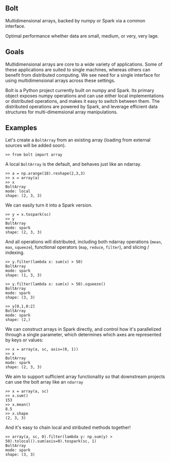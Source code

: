 Bolt
----
Multidimensional arrays, backed by numpy or Spark via a common interface.

Optimal performance whether data are small, medium, or very, very lage.

Goals
-----
Multidimensional arrays are core to a wide variety of applications. Some of these applications are suited to single machines, whereas others can benefit from distributed computing. We see need for a single interface for using multidimensional arrays across these settings.

Bolt is a Python project currently built on numpy and Spark. Its primary object exposes numpy operations and can use either local implementations or distributed operations, and makes it easy to switch between them. The distributed operations are powered by Spark, and leverage efficient data structures for multi-dimemsional array manipulations.

Examples
--------

Let's create a `BoltArray` from an existing array (loading from external sources will be added soon).

```
>> from bolt import array
```

A local `BoltArray` is the default, and behaves just like an ndarray.
```
>> a = np.arange(18).reshape(2,3,3)
>> x = array(a)
>> x
BoltArray
mode: local
shape: (2, 3, 3)
```
We can easily turn it into a Spark version.
```
>> y = x.tospark(sc)
>> y
BoltArray
mode: spark
shape: (2, 3, 3)
```
And all operations will distributed, including both ndarray operations (`mean`, `max`, `squeeze`), functional operators (`map`, `reduce`, `filter`), and slicing / indexing.
```
>> y.filter(lambda x: sum(x) > 50)
BoltArray
mode: spark
shape: (1, 3, 3)

>> y.filter(lambda x: sum(x) > 50).squeeze()
BoltArray
mode: spark
shape: (3, 3)

>> y[0,1,0:2]
BoltArray
mode: spark
shape: (2,)
```
We can construct arrays in Spark directly, and control how it's parallelized through a single parameter, which determines which axes are represented by keys or values:
```
>> x = array(a, sc, axis=(0, 1))
>> x
BoltArray
mode: spark
shape: (2, 3, 3)
```
We aim to support sufficient array functionality so that downstream projects can use the bolt array like an `ndarray`
```
>> x = array(a, sc)
>> x.sum()
153
>> x.mean()
8.5
>> x.shape
(2, 3, 3)
```

And it's easy to chain local and stributed methods together!
```
>> array(a, sc, 0).filter(lambda y: np.sum(y) > 50).tolocal().sum(axis=0).tospark(sc, 1)
BoltArray
mode: spark
shape: (3, 3)
```
